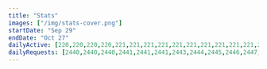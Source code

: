 ```yaml
---
title: "Stats"
images: ["/img/stats-cover.png"]
startDate: "Sep 29"
endDate: "Oct 27"
dailyActive: [220,220,220,220,221,221,221,221,221,221,221,221,221,221,221,222,222,222,222,222,222,222,224,224,224,224,224,224,224,224,224,224,224,225,225,225,226,226,226,226,227,227,227,227,227,227,227,227,227,227,227,227,227,227,227,227,227,227,227,227,227,227,227,227,227,227,227,227,227,227,227,227,229,229,229,230,230,230,230,231,231,231,231,231,231,231,232,232,232,232,232,232,232,233,233,233,233,233,233,233]
dailyRequests: [2440,2440,2440,2441,2441,2441,2443,2444,2445,2446,2447,2447,2448,2448,2449,2450,2450,2452,2452,2453,2455,2457,2457,2458,2459,2462,2463,2465,2466,2466,2467,2467,2469,2469,2474,2474,2475,2475,2480,2486,2486,2486,2488,2489,2490,2492,2494,2495,2495,2497,2498,2499,2499,2500,2502,2504,2505,2506,2506,2507,2508,2509,2510,2510,2511,2511,2511,2511,2511,2512,2515,2515,2515,2515,2515,2517,2517,2517,2518,2518,2518,2520,2522,2522,2524,2529,2529,2529,2533,2536,2538,2538,2541,2543,2543,2545,2545,2545,2545,2545]
---
```

